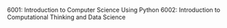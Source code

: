 6001: Introduction to Computer Science Using Python
6002: Introduction to Computational Thinking and Data Science
